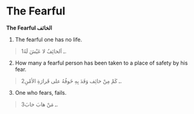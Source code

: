 The Fearful
===========

**The Fearful الخائف**

1. The fearful one has no life.

> 1ـ اَلخائِفُ لا عَيْشَ لَهُ.

2. How many a fearful person has been taken to a place of safety by his
fear.

> 2ـ كَمْ مِنْ خائِف وَفَدَ بِهِ خَوفُهُ على قَرارَةِ الأمْنِ.

3. One who fears, fails.

> 3ـ مَنْ هابَ خابَ.


